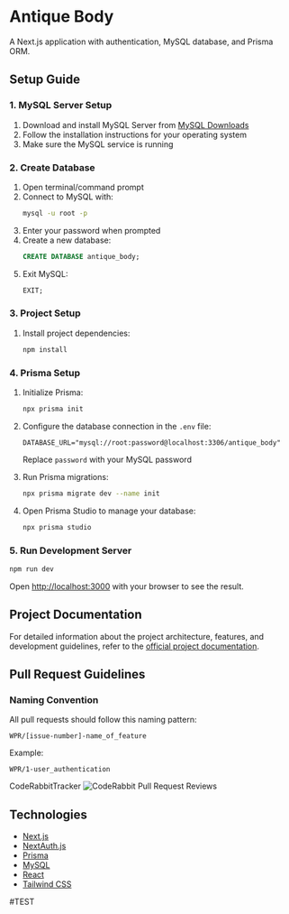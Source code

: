 # Antique Body

A Next.js application with authentication, MySQL database, and Prisma ORM.

## Setup Guide

### 1. MySQL Server Setup

1. Download and install MySQL Server from [MySQL Downloads](https://dev.mysql.com/downloads/mysql/)
2. Follow the installation instructions for your operating system
3. Make sure the MySQL service is running

### 2. Create Database

1. Open terminal/command prompt
2. Connect to MySQL with:
   ```bash
   mysql -u root -p
   ```
3. Enter your password when prompted
4. Create a new database:
   ```sql
   CREATE DATABASE antique_body;
   ```
5. Exit MySQL:
   ```sql
   EXIT;
   ```

### 3. Project Setup

1. Install project dependencies:
   ```bash
   npm install
   ```

### 4. Prisma Setup

1. Initialize Prisma:

   ```bash
   npx prisma init
   ```

2. Configure the database connection in the `.env` file:

   ```
   DATABASE_URL="mysql://root:password@localhost:3306/antique_body"
   ```

   Replace `password` with your MySQL password

3. Run Prisma migrations:

   ```bash
   npx prisma migrate dev --name init
   ```

4. Open Prisma Studio to manage your database:
   ```bash
   npx prisma studio
   ```

### 5. Run Development Server

```bash
npm run dev
```

Open [http://localhost:3000](http://localhost:3000) with your browser to see the result.

## Project Documentation

For detailed information about the project architecture, features, and development guidelines, refer to the [official project documentation](https://docs.google.com/document/d/1uhMHEOEpmGGR_CIzmqTFkvjIex92ZNdqMljhpRSzTG8/edit?tab=t.0).

## Pull Request Guidelines

### Naming Convention

All pull requests should follow this naming pattern:

```
WPR/[issue-number]-name_of_feature
```

Example:

```
WPR/1-user_authentication
```

CodeRabbitTracker
![CodeRabbit Pull Request Reviews](https://img.shields.io/coderabbit/prs/github/Antique-Body/antique_body?utm_source=oss&utm_medium=github&utm_campaign=Antique-Body%2Fantique_body&labelColor=171717&color=FF570A&link=https%3A%2F%2Fcoderabbit.ai&label=CodeRabbit+Reviews)

## Technologies

- [Next.js](https://nextjs.org/)
- [NextAuth.js](https://next-auth.js.org/)
- [Prisma](https://www.prisma.io/)
- [MySQL](https://www.mysql.com/)
- [React](https://react.dev/)
- [Tailwind CSS](https://tailwindcss.com/)

#TEST
